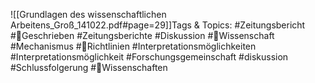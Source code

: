 
![[Grundlagen des wissenschaftlichen Arbeitens_Groß_141022.pdf#page=29]]Tags & Topics:
   #Zeitungsbericht
   #Geschrieben
   #Zeitungsberichte
   #Diskussion
   #Wissenschaft
   #Mechanismus
   #Richtlinien
   #Interpretationsmöglichkeiten
   #Interpretationsmöglichkeit
   #Forschungsgemeinschaft
   #diskussion
   #Schlussfolgerung
   #Wissenschaften